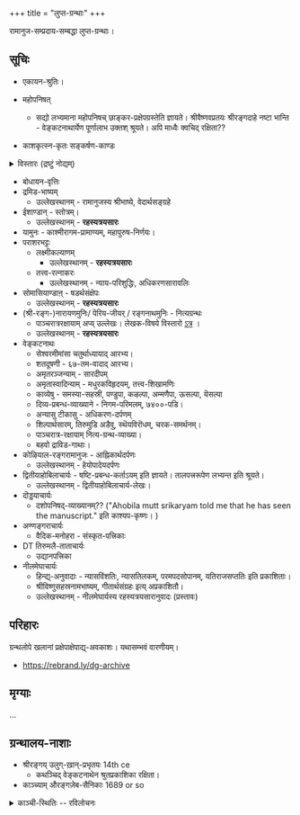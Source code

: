 +++
title = "लुप्त-ग्रन्थाः"
+++

रामानुज-सम्प्रदाय-सम्बद्धा लुप्त-ग्रन्थाः। 

## सूचिः
- एकायन-श्रुतिः। 
- महोपनिषत् 
  - सद्यो लभ्यमाना महोपनिषच् छाङ्कर-प्रक्षेपग्रस्तेति ज्ञायते। श्रीवैष्णवप्रतयः श्रीरङ्गदाहे नष्टा भान्ति - वेङ्कटनाथार्येण पूर्णालाभ उक्तश् श्रूयते। अपि माध्वैः क्वचिद् रक्षिता??

- काशकृत्स्न-कृतः सङ्कर्षण-काण्डः

<details><summary>विस्तारः (द्रष्टुं नोद्यम्)</summary>

Sutras of sankarsha kanda which were cited by Vedanta Desika are from Kashakrtsnas daivi mimamsa only. Madhvacharya also quoted from it.  
Though our swami cites one more sutra iirc. 

Mahabhashyam says that kashakrtsna wrote a separate 20 chapter mimamsa shastra. 

Currently available sankarsha kanda was written by Jaimini and has indeed been quoted by Sri Bhashyakarar as well in his Sri Bhashya. 

But since Kashakrtsnas daivi mimamsa supposedly has sa vishnur aha hi and tam brahmetyacakshate as the last two sutras, Kashakrtsna is quoted with due respect by Swami Desikan.
</details>



- बोधायन-वृत्तिः
- द्रमिड-भाष्यम्
  - उल्लेखस्थानम् - रामानुजस्य श्रीभाष्ये, वेदार्थसङ्ग्रहे
- ईशाण्डान् - स्तोत्रम्। 
  - उल्लेखस्थानम् - **रहस्यत्रयसारः**
- यामुनः - काश्मीरागम-प्रामाण्यम्, महापुरुष-निर्णयः। 
- पराशरभट्टः 
  - लक्ष्मीकल्याणम्
    - उल्लेखस्थानम् - **रहस्यत्रयसारः**
  - तत्त्व-रत्नाकरः
    - उल्लेखस्थानम् - न्याय-परिशुद्धिः, अधिकरणसारावलिः
- सोमासियाण्डाऩ् - षडर्थसंक्षेपः
  - उल्लेखस्थानम् - **रहस्यत्रयसारः**
- (श्री-रङ्ग-)नारायणमुनिः/ पॆरिय-जीयर् ‌/ रङ्गनाथमुनिः - नित्यग्रन्थः 
  - पाञ्चरात्ररक्षायाम् अप्य् उल्लेखः। लेखक-विषये विस्तारो [ऽत्र](/notes/sapiens/branches/Aryan/satem/indo-iranian/indo-aryan/jAti-varNa-practice/v1/persons/sage-bloodlines/ajJNAta-gotrAH/periya-jIyar_ranga-nArAyaNa-muniH) । 
  - उल्लेखस्थानम् - **रहस्यत्रयसारः**
- वेङ्कटनाथः 
  - सेश्वरमीमांसा चतुर्थाध्यायाद् आरभ्य। 
  - शतदूषणी - ६७-तम-वादाद् आरभ्य।
  - अमृतरञ्जन्याम् - सारदीपम्
  - अमृतास्वादिन्याम् - मधुरकविहृदयम्, तत्त्व-शिखामणिः
  - काव्येषु - समस्या-सहस्री, पण्डुपा, कऴल्पा, अम्मणैपा, ऊसल्पा, यॆसल्पा
  - दिव्य-प्रबन्ध-व्याख्याने - निगम-परिमलम्, ७४००-पडि। 
  - अन्यासु टीकासु - अधिकरण-दर्पणम्
  - शिल्पार्थसारम्, तिरुमुडि अडैवु, स्थॆयविरॊधम्, चरक-समर्थनम्। 
  - पाञ्चरात्र-रक्षायाम् नित्य-ग्रन्थ-व्याख्या। 
  - बहवो द्राविड-गाथाः। 
- कोऴियाल-रङ्गरामानुजः - आह्निकार्थदर्पणः
  - उल्लेखस्थानम् - हेयोपादेयदर्पणः
- द्वितीयाहोबिलाचार्यः - षष्टि-प्रबन्ध-कर्ताऽयम् इति ज्ञायते। तालपत्त्ररूपेण लभ्यन्त इति श्रूयते।
  - उल्लेखस्थानम् - द्वितीयाहोबिलाचार्य-लेखः। 
- दॊड्डयाचार्यः 
  - दशोपनिषद्-व्याख्यानम्?? ("Ahobila mutt srikaryam told me that he has seen the manuscript." इति काश्यप-कृष्णः। )
- अण्णङ्गराचार्यः
  - वैदिक-मनोहरा - संस्कृत-पत्त्रिकाः
- DT तिरुमलै-ताताचार्यः 
  - उद्यानपत्त्रिका
- नीलमेघाचार्यः 
  - हिन्द्य्-अनुवादाः - न्यासविंशतिः, न्यासतिलकम्, परमपदसोपानम्, यतिराजसप्ततिः इति प्रकाशिताः। 
  - श्रीविष्णुसहस्रनामभाष्यम्, गीतार्थसंग्रहः इत्य् अप्रकाशितौ। 
  - उल्लेखस्थानम् - नीलमेघार्यस्य रहस्यत्रयसारानुवादः (प्रस्तावः)


## परिहारः
ग्रन्थलोपे खलानां प्रक्षेपाक्षेपाद्य्-अवकाशः। यथासम्भवं वारणीयम्। 

- https://rebrand.ly/dg-archive

## मृग्याः
…


## ग्रन्थालय-नाशाः
- श्रीरङ्गय् उलुग्-ख़ान्-प्रभृतयः 14th ce
  - कथञ्चिद् वेङ्कटनाथेन श्रुतप्रकाशिका रक्षिता। 
- काञ्च्याम् औरङ्गज़ेब-सैनिकाः 1689 or so

<details><summary>काञ्ची-स्थितिः -- रविलोचनः</summary>

> In fact kanchi was in great distress back then.. varadar was taken to udayarpalayam. 15th Jeeyar of Ahobilam mutt is claimed to have attained paramapadam at kanchi in 1690s but his brindavanam is not found there. My suspicion is that he might have been killed in some fighting. 
>
> Uttaradhi matha chronicles record that temple officials were tortured for money and valuables. It was not a good time for SVs back then. Persons named ramanuja, ramachandra etc were specifically targeted as per uttaradhi matha chronicle of satyaabhinava tirthas time. UM guys say that this ramanuja and ramachandra were the  tatacharyas of that time.  
</details>
